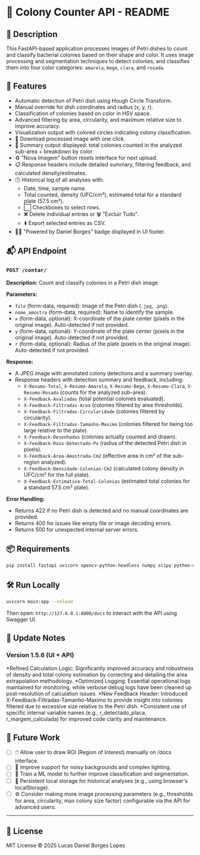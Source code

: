 # 🧫 Colony Counter API - README

## 📄 Description

This FastAPI-based application processes images of Petri dishes to count and classify bacterial colonies based on their shape and color. It uses image processing and segmentation techniques to detect colonies, and classifies them into four color categories: `amarela`, `bege`, `clara`, and `rosada`.

## 🚀 Features

* Automatic detection of Petri dish using Hough Circle Transform.
* Manual override for dish coordinates and radius (x, y, r).
* Classification of colonies based on color in HSV space.
* Advanced filtering by area, circularity, and maximum relative size to improve accuracy.
* Visualization output with colored circles indicating colony classification.
* 🔽 Download processed image with one click.
* 🧮 Summary output displayed: total colonies counted in the analyzed sub-area + breakdown by color.
* ♻️ "Nova Imagem" button resets interface for next upload.
* 📋 Response headers include detailed summary, filtering feedback, and calculated density/estimates.
* 🕒 Historical log of all analyses with:
    * Date, time, sample name.
    * Total counted, density (UFC/cm²), estimated total for a standard plate (57.5 cm²).
    * ⬜ Checkboxes to select rows.
    * ❌ Delete individual entries or 🗑️ "Excluir Tudo".
    * ⬇️ Export selected entries as CSV.
* 👨‍🔬 "Powered by Daniel Borges" badge displayed in UI footer.

## 📬 API Endpoint

### `POST /contar/`

**Description:** Count and classify colonies in a Petri dish image.

**Parameters:**

* `file` (form-data, required): Image of the Petri dish (`.jpg`, `.png`).
* `nome_amostra` (form-data, required): Name to identify the sample.
* `x` (form-data, optional): X-coordinate of the plate center (pixels in the original image). Auto-detected if not provided.
* `y` (form-data, optional): Y-coordinate of the plate center (pixels in the original image). Auto-detected if not provided.
* `r` (form-data, optional): Radius of the plate (pixels in the original image). Auto-detected if not provided.

**Response:**

* A JPEG image with annotated colony detections and a summary overlay.
* Response headers with detection summary and feedback, including:
    * `X-Resumo-Total`, `X-Resumo-Amarela`, `X-Resumo-Bege`, `X-Resumo-Clara`, `X-Resumo-Rosada` (counts for the analyzed sub-area).
    * `X-Feedback-Avaliadas` (total potential colonies evaluated).
    * `X-Feedback-Filtradas-Area` (colonies filtered by area thresholds).
    * `X-Feedback-Filtradas-Circularidade` (colonies filtered by circularity).
    * `X-Feedback-Filtradas-Tamanho-Maximo` (colonies filtered for being too large relative to the plate).
    * `X-Feedback-Desenhadas` (colonies actually counted and drawn).
    * `X-Feedback-Raio-Detectado-Px` (radius of the detected Petri dish in pixels).
    * `X-Feedback-Area-Amostrada-Cm2` (effective area in cm² of the sub-region analyzed).
    * `X-Feedback-Densidade-Colonias-Cm2` (calculated colony density in UFC/cm² for the full plate).
    * `X-Feedback-Estimativa-Total-Colonias` (estimated total colonies for a standard 57.5 cm² plate).

**Error Handling:**

* Returns 422 if no Petri dish is detected and no manual coordinates are provided.
* Returns 400 for issues like empty file or image decoding errors.
* Returns 500 for unexpected internal server errors.

## 📦 Requirements

```bash
pip install fastapi uvicorn opencv-python-headless numpy scipy python-multipart pandas
```

## 🛠️ Run Locally

```bash
uvicorn main:app --reload
```

Then open: `http://127.0.0.1:8000/docs` to interact with the API using Swagger UI.

## 📌 Update Notes

### Version 1.5.6 (UI + API)

*Refined Calculation Logic: Significantly improved accuracy and robustness of density and total colony estimation by correcting and detailing the area extrapolation methodology.
*Optimized Logging: Essential operational logs maintained for monitoring, while verbose debug logs have been cleaned up post-resolution of calculation issues.
*New Feedback Header: Introduced X-Feedback-Filtradas-Tamanho-Maximo to provide insight into colonies filtered due to excessive size relative to the Petri dish.
*Consistent use of specific internal variable names (e.g., r_detectado_placa, r_margem_calculada) for improved code clarity and maintenance.

## 🔮 Future Work

* [ ] 🖱️ Allow user to draw ROI (Region of Interest) manually on /docs interface.
* [ ] 🌈 Improve support for noisy backgrounds and complex lighting.
* [ ] 🤖 Train a ML model to further improve classification and segmentation.
* [ ] 💾 Persistent local storage for historical analyses (e.g., using browser's localStorage).
* [ ] ⚙️ Consider making more image processing parameters (e.g., thresholds for area, circularity, max colony size factor) configurable via the API for advanced users.

---

## 📄 License

MIT License © 2025 Lucas Daniel Borges Lopes
